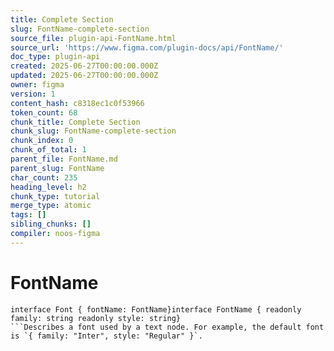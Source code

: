 ```yaml
---
title: Complete Section
slug: FontName-complete-section
source_file: plugin-api-FontName.html
source_url: 'https://www.figma.com/plugin-docs/api/FontName/'
doc_type: plugin-api
created: 2025-06-27T00:00:00.000Z
updated: 2025-06-27T00:00:00.000Z
owner: figma
version: 1
content_hash: c8318ec1c0f53966
token_count: 68
chunk_title: Complete Section
chunk_slug: FontName-complete-section
chunk_index: 0
chunk_of_total: 1
parent_file: FontName.md
parent_slug: FontName
char_count: 235
heading_level: h2
chunk_type: tutorial
merge_type: atomic
tags: []
sibling_chunks: []
compiler: noos-figma
---
```


# FontName

```
interface Font { fontName: FontName}interface FontName { readonly family: string readonly style: string}
```Describes a font used by a text node. For example, the default font is `{ family: "Inter", style: "Regular" }`.
